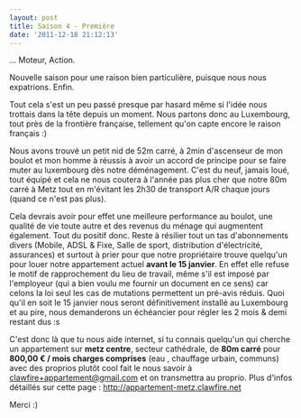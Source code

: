 ```yaml
---
layout: post
title: Saison 4 - Première
date: '2011-12-18 21:12:13'
---
```


... Moteur, Action.

Nouvelle saison pour une raison bien particulière, puisque nous nous expatrions. Enfin.

Tout cela s'est un peu passé presque par hasard même si l'idée nous trottais dans la tête depuis un moment. Nous partons donc au Luxembourg, tout près de la frontière française, tellement qu'on capte encore le raison français :)

Nous avons trouvé un petit nid de 52m carré, à 2min d'ascenseur de mon boulot et mon homme à réussis à avoir un accord de principe pour se faire muter au luxembourg dès notre déménagement. C'est du neuf, jamais loué, tout équipé et cela ne nous coutera à l'année pas plus cher que notre 80m carré à Metz tout en m'évitant les 2h30 de transport A/R chaque jours (quand ce n'est pas plus).

Cela devrais avoir pour effet une meilleure performance au boulot, une qualité de vie toute autre et des revenus du ménage qui augmentent également. Tout du positif donc. Reste à résilier tout un tas d'abonnements divers (Mobile, ADSL &amp; Fixe, Salle de sport, distribution d'électricité, assurances) et surtout à prier pour que notre propriétaire trouve quelqu'un pour louer notre appartement actuel <strong>avant le 15 janvier</strong>. En effet elle refuse le motif de rapprochement du lieu de travail, même s'il est imposé par l'employeur (qui a bien voulu me fournir un document en ce sens) car celons la loi seul les cas de mutations permettent un pré-avis réduis. Quoi qu'il en soit le 15 janvier nous seront définitivement installé au Luxembourg et au pire, nous demanderons un échéancier pour régler les 2 mois &amp; demi restant dus :s

<!--more-->
C'est donc là que tu nous aide internet, si tu connais quelqu'un qui cherche un appartement sur <strong>metz centre</strong>, secteur cathédrale, de <strong>80m carré</strong> pour <strong>800,00 € / mois charges comprises</strong> (eau , chauffage urbain, communs) avec des proprios plutôt cool fait le nous savoir à <a href="mailto:clawfire+appartement@gmail.com">clawfire+appartement@gmail.com</a> et on transmettra au proprio. Plus d'infos détaillés sur cette page : <a href="http://appartement-metz.clawfire.net">http://appartement-metz.clawfire.net</a>

Merci :)